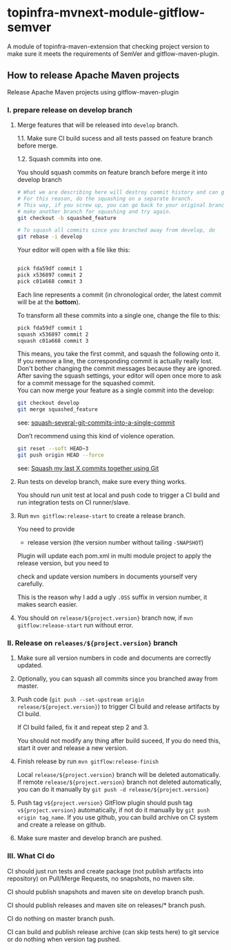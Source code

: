 # topinfra-mvnext-module-gitflow-semver

A module of topinfra-maven-extension that checking project version to make sure it meets the requirements of SemVer and 
gitflow-maven-plugin.

## How to release Apache Maven projects

Release Apache Maven projects using gitflow-maven-plugin


### I. prepare release on develop branch

1. Merge features that will be released into `develop` branch.

   1.1. Make sure CI build sucess and all tests passed on feature branch before merge.

   1.2. Squash commits into one.

   You should squash commits on feature branch before merge it into develop branch

   ```bash
   # What we are describing here will destroy commit history and can go wrong. 
   # For this reason, do the squashing on a separate branch.
   # This way, if you screw up, you can go back to your original branch, 
   # make another branch for squashing and try again.
   git checkout -b squashed_feature
   
   # To squash all commits since you branched away from develop, do
   git rebase -i develop
   ```

   Your editor will open with a file like this:

   ```tex
   
   pick fda59df commit 1
   pick x536897 commit 2
   pick c01a668 commit 3
   ```

   Each line represents a commit (in chronological order, the latest commit will be at the **bottom**).  

   To transform all these commits into a single one, change the file to this:

   ```tex
   pick fda59df commit 1
   squash x536897 commit 2
   squash c01a668 commit 3
   ```

   This means, you take the first commit, and squash the following onto it.  
   If you remove a line, the corresponding commit is actually really lost.  
   Don't bother changing the commit messages because they are ignored.  
   After saving the squash settings, your editor will open once more to ask for a commit message for the squashed commit.  
   You can now merge your feature as a single commit into the develop:

   ```bash
   git checkout develop
   git merge squashed_feature
   ```

   see: [squash-several-git-commits-into-a-single-commit](https://makandracards.com/makandra/527-squash-several-git-commits-into-a-single-commit)


   Don’t recommend using this kind of violence operation.

   ```bash
   git reset --soft HEAD~3
   git push origin HEAD --force
   ```

   see: [Squash my last X commits together using Git](https://stackoverflow.com/questions/5189560/squash-my-last-x-commits-together-using-git) 


2. Run tests on develop branch, make sure every thing works.

   You should run unit test at local and push code to trigger a CI build and run integration tests on CI runner/slave.


3. Run `mvn gitflow:release-start` to create a release branch.

   You need to provide

   - release version (the version number without tailing `-SNAPSHOT`)

   Plugin will update each pom.xml in multi module project to apply the release version, but you need to

   check and update version numbers in documents yourself very carefully.

   This is the reason why I add a ugly `.OSS` suffix in version number, it makes search easier.

4. You should on `release/${project.version}` branch now, if `mvn gitflow:release-start` run without error.



### II. Release on `releases/${project.version}` branch

1. Make sure all version numbers in code and documents are correctly updated.

2. Optionally, you can squash all commits since you branched away from master.

3. Push code (`git push --set-upstream origin release/${project.version}`) to trigger CI build and release artifacts by CI build.

   If CI build failed, fix it and repeat step 2 and 3.

   You should not modify any thing after build suceed, If you do need this, start it over and release a new version.

4. Finish release by run `mvn gitflow:release-finish`

   Local `release/${project.version}` branch will be deleted automatically.
   If remote `release/${project.version}` branch not deleted automatically, you can do it manually by `git push -d release/${project.version}`

5. Push tag `v${project.version}`
   GitFlow plugin should push tag `v${project.version}` automatically, if not do it manually by `git push origin tag_name`.
   If you use github, you can build archive on CI system and create a release on github.
   
6. Make sure master and develop branch are pushed.

### III. What CI do

CI should just run tests and create package (not publish artifacts into repository) on Pull/Merge Requests, no snapshots, no maven site.

CI should publish snapshots and maven site on develop branch push.

CI should publish releases and maven site on releases/* branch push.

CI do nothing on master branch push.

CI can build and publish release archive (can skip tests here) to git service or do nothing when version tag pushed.
